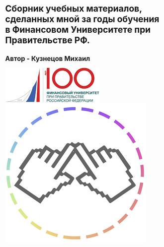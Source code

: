 # Сборник учебных материалов, сделанных мной за годы обучения в Финансовом Университете при Правительстве РФ.
## Автор - Кузнецов Михаил 
<img src=https://github.com/Karambasss/Finashka/blob/master/images/mainmage.jpg/>
<img src=https://github.com/Karambasss/Finashka/blob/master/images/pimage.jpg/>    

